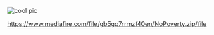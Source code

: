 ![cool pic](https://github.com/pimfast/Super-Spent/blob/main/NoPoverty\datafiles\Images\gittext01.png)

https://www.mediafire.com/file/gb5gp7rrmzf40en/NoPoverty.zip/file